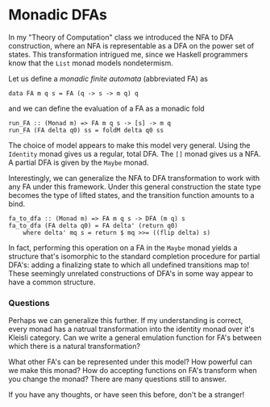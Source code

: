 # Monadic DFAs

In my "Theory of Computation" class we introduced the NFA to DFA construction, where an NFA is representable as a DFA on the power set of states. This transformation intrigued me, since we Haskell programmers know that the  ``List`` monad models nondetermism. 

Let us define a *monadic finite automata* (abbreviated FA) as 
```
data FA m q s = FA (q -> s -> m q) q
```
and we can define the evaluation of a FA as a monadic fold
```
run_FA :: (Monad m) => FA m q s -> [s] -> m q
run_FA (FA delta q0) ss = foldM delta q0 ss
```
The choice of model appears to make this model very general. Using the ``Identity`` monad gives us a regular, total DFA. The ``[]`` monad gives us a NFA. A partial DFA is given by the ``Maybe`` monad. 

Interestingly, we can generalize the NFA to DFA transformation to work with any FA under this framework. Under this general construction the state type becomes the type of lifted states, and the transition function amounts to a bind. 
```
fa_to_dfa :: (Monad m) => FA m q s -> DFA (m q) s 
fa_to_dfa (FA delta q0) = FA delta' (return q0)     
    where delta' mq s = return $ mq >>= ((flip delta) s)
```
In fact, performing this operation on a FA in the ``Maybe`` monad yields a structure that's isomorphic to the standard completion procedure for partial DFA's: adding a finalizing state to which all undefined transitions map to! These seemingly unrelated constructions of DFA's in some way appear to have a common structure. 

### Questions

Perhaps we can generalize this further. If my understanding is correct, every monad has a natrual transformation into the identity monad over it's Kleisli category. Can we write a general emulation function for FA's between which there is a natural transformation? 

What other FA's can be represented under this model? How powerful can we make this monad? How do accepting functions on FA's transform when you change the monad? There are many questions still to answer. 

If you have any thoughts, or have seen this before, don't be a stranger!
